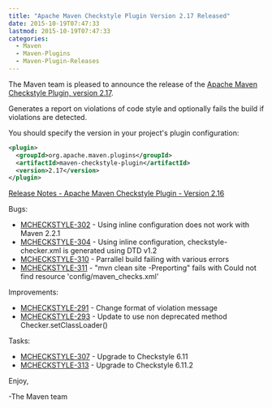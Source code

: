 ```yaml
---
title: "Apache Maven Checkstyle Plugin Version 2.17 Released"
date: 2015-10-19T07:47:33
lastmod: 2015-10-19T07:47:33
categories:
  - Maven
  - Maven-Plugins
  - Maven-Plugin-Releases
---
```

The Maven team is pleased to announce the release of the 
[Apache Maven Checkstyle Plugin, version 2.17](http://maven.apache.org/plugins/maven-checkstyle-plugin/).

Generates a report on violations of code style and optionally fails the build if violations are detected.

You should specify the version in your project's plugin configuration:

```xml
<plugin>
  <groupId>org.apache.maven.plugins</groupId>
  <artifactId>maven-checkstyle-plugin</artifactId>
  <version>2.17</version>
</plugin>
``` 

<!-- more -->

[Release Notes - Apache Maven Checkstyle Plugin - Version 2.16](https://issues.apache.org/jira/secure/ReleaseNote.jspa?projectId=12317223&version=12333072)

Bugs:

 * [MCHECKSTYLE-302](https://issues.apache.org/jira/browse/MCHECKSTYLE-302) - Using inline configuration does not work with Maven 2.2.1
 * [MCHECKSTYLE-304](https://issues.apache.org/jira/browse/MCHECKSTYLE-304) - Using inline configuration, checkstyle-checker.xml is generated using DTD v1.2
 * [MCHECKSTYLE-310](https://issues.apache.org/jira/browse/MCHECKSTYLE-310) - Parrallel build failing with various errors
 * [MCHECKSTYLE-311](https://issues.apache.org/jira/browse/MCHECKSTYLE-311) - "mvn clean site -Preporting" fails with Could not find resource 'config/maven_checks.xml'

Improvements:

 * [MCHECKSTYLE-291](https://issues.apache.org/jira/browse/MCHECKSTYLE-291) - Change format of violation message
 * [MCHECKSTYLE-293](https://issues.apache.org/jira/browse/MCHECKSTYLE-293) - Update to use non deprecated method Checker.setClassLoader()

Tasks:

 * [MCHECKSTYLE-307](https://issues.apache.org/jira/browse/MCHECKSTYLE-307) - Upgrade to Checkstyle 6.11
 * [MCHECKSTYLE-313](https://issues.apache.org/jira/browse/MCHECKSTYLE-313) - Upgrade to Checkstyle 6.11.2


Enjoy,

-The Maven team


